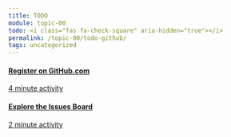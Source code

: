 ```yaml
---
title: TODO
module: topic-00
todo: <i class="fas fa-check-square" aria-hidden="true"></i>
permalink: /topic-00/todo-github/
tags: uncategorized
---
```


<div class="row text-center">
  <div class="col-lg-4">
    <div class="bs-component">
      <div class="list-group">
        <a href="https://github.com/join" target="_blank" class="list-group-item">
          <i class="icon-hw fab fa-github" aria-hidden="true"></i>
          <h4 class="list-group-item-heading">Register on GitHub.com</h4>
          <div class="divider-hw"></div>
          <p class="list-group-item-text"><i class="far fa-clock" aria-hidden="true"></i> 4 minute activity</p>
        </a>
      </div>
    </div>
  </div>
  <div class="col-lg-4">
    <div class="bs-component">
      <div class="list-group">
        <a href="{{ site.git_address | append: "-resources/issues/" }}" target="_blank" class="list-group-item">
          <i class="icon-hw fas fa-comments" aria-hidden="true"></i>
          <h4 class="list-group-item-heading">Explore the Issues Board</h4>
          <div class="divider-hw"></div>
          <p class="list-group-item-text"><i class="far fa-clock" aria-hidden="true"></i> 2 minute activity</p>
        </a>
      </div>
    </div>
  </div>
</div>
